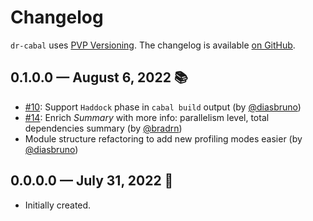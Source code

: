 # Changelog

`dr-cabal` uses [PVP Versioning][1].
The changelog is available [on GitHub][2].

## 0.1.0.0 — August 6, 2022 📚

* [#10](https://github.com/chshersh/dr-cabal/issues/10):
  Support `Haddock` phase in `cabal build` output
  (by [@diasbruno](https://github.com/diasbruno))
* [#14](https://github.com/chshersh/dr-cabal/issues/14):
  Enrich _Summary_ with more info: parallelism level, total dependencies summary
  (by [@bradrn](https://github.com/bradrn))
* Module structure refactoring to add new profiling modes easier
  (by [@diasbruno](https://github.com/diasbruno))

## 0.0.0.0 — July 31, 2022 🌇

* Initially created.

[1]: https://pvp.haskell.org
[2]: https://github.com/chshersh/dr-cabal/releases
